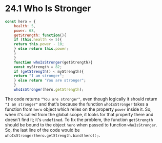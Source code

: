 # 24.1 Who Is Stronger

~~~javascript
const hero = {
    health: 5,
    power: 68,
    getStrength: function(){
    if (this.health <= 5){
    return this.power - 10;
    } else return this.power;
    }
    }
    function whoIsStronger(getStrength){
    const myStrength = 82;
    if (getStrength() < myStrength){
    return "I am stronger";
    } else return "You are stronger";
    }
    whoIsStronger(hero.getStrength);
~~~

The code returns ```"You are stronger"```, even though logically it should return ```"I am stronger"``` and that's because the function ```whoIsStronger``` takes a function from ```hero``` object which relies on the property ```power``` inside it. So, when it's called from the global scope, it looks for that property there and doesn't find it; it's ```undefined```.
To fix the problem, the function ```getStrength``` should be bound to the object ```hero``` when passed to function ```whoIsStronger```. So, the last line of the code would be ```whoIsStronger(hero.getStrength.bind(hero));```.